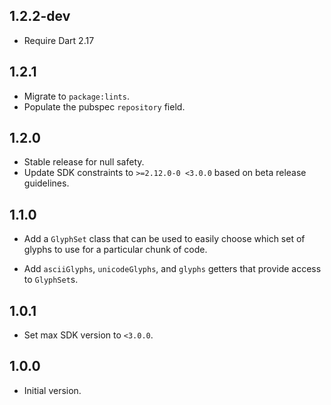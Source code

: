 ## 1.2.2-dev

* Require Dart 2.17

## 1.2.1

* Migrate to `package:lints`.
* Populate the pubspec `repository` field.

## 1.2.0

* Stable release for null safety.
* Update SDK constraints to `>=2.12.0-0 <3.0.0` based on beta release
  guidelines.

## 1.1.0

* Add a `GlyphSet` class that can be used to easily choose which set of glyphs
  to use for a particular chunk of code.

* Add `asciiGlyphs`, `unicodeGlyphs`, and `glyphs` getters that provide access
  to `GlyphSet`s.

## 1.0.1

* Set max SDK version to `<3.0.0`.

## 1.0.0

* Initial version.
